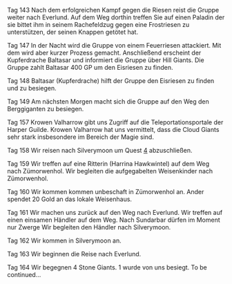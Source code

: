 Tag 143
Nach dem erfolgreichen Kampf gegen die Riesen reist die Gruppe weiter nach Everlund. Auf dem Weg dorthin treffen Sie auf einen Paladin der sie bittet ihm in seinem Rachefeldzug gegen eine Frostriesen zu unterstützen, der seinen Knappen getötet hat. 

Tag 147
In der Nacht wird die Gruppe von einem Feuerriesen attackiert. Mit dem wird aber kurzer Prozess gemacht. Anschließend erscheint der Kupferdrache Baltasar und informiert die Gruppe über Hill Giants. Die Gruppe zahlt Baltasar 400 GP um den Eisriesen zu finden.

Tag 148
Baltasar (Kupferdrache) hilft der Gruppe den Eisriesen zu finden und zu besiegen. 

Tag 149
Am nächsten Morgen macht sich die Gruppe auf den Weg den Berggiganten zu besiegen.

Tag 157
Krowen Valharrow gibt uns Zugriff auf die Teleportationsportale der Harper Guilde. Krowen Valharrow hat uns vermittelt, dass die Cloud Giants sehr stark insbesondere im Bereich der Magie sind.

Tag 158
Wir reisen nach Silverymoon um Quest [4](Quest%204.md) abzuschließen. 

Tag 159
Wir treffen auf eine Ritterin (Harrina Hawkwintel) auf dem Weg nach Zümorwenhol. Wir begleiten die aufgegabelten Weisenkinder nach Zümorwenhol.

Tag 160
Wir kommen kommen unbeschaft in Zümorwenhol an. Ander spendet 20 Gold an das lokale Weisenhaus.

Tag 161
Wir machen uns zurück auf den Weg nach Everlund. Wir treffen auf einen einsamen Händler auf dem Weg. Nach Sundarbar dürfen im Moment nur Zwerge Wir begleiten den Händler nach Silverymoon.

Tag 162
Wir kommen in Silverymoon an.

Tag 163
Wir beginnen die Reise nach Everlund.

Tag 164
Wir begegnen 4 Stone Giants. 1 wurde von uns besiegt.
To be continued...